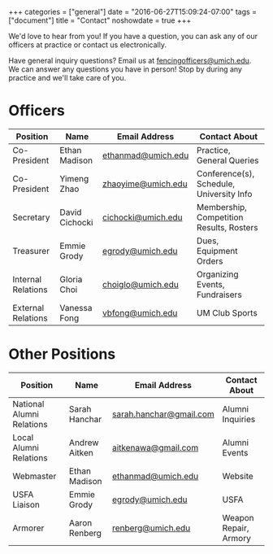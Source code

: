 +++
categories = ["general"]
date = "2016-06-27T15:09:24-07:00"
tags = ["document"]
title = "Contact"
noshowdate = true
+++

We'd love to hear from you! If you have a question, you can ask any of our officers at practice or contact us electronically.

<div class="container-fluid">
    <div class="row">

<div class="col-md-6">
<div class="alert alert-info" role="alert">
    Have general inquiry questions?
    Email us at <a href="mailto:fencingofficers@umich.edu" class="alert-link">fencingofficers@umich.edu</a>.
</div>
</div>

<div class="col-md-6">
<div class="alert alert-info" role="alert">
    We can answer any questions you have in person!
    Stop by during any practice and we'll take care of you.
</div>
</div>
</div>
</div>


# Officers
| Position           | Name                  | Email Address                                              | Contact About                            |
|--------------------|-----------------------|------------------------------------------------------------|------------------------------------------|
| Co-President       | Ethan Madison         | <a href="mailto:ethanmad@umich.edu">ethanmad@umich.edu</a> | Practice, General Queries                |
| Co-President       | Yimeng Zhao           | <a href="mailto:zhaoyime@umich.edu">zhaoyime@umich.edu</a> | Conference(s), Schedule, University Info |
| Secretary          | David Cichocki        | <a href="mailto:cichocki@umich.edu">cichocki@umich.edu</a> | Membership, Competition Results, Rosters |
| Treasurer          | Emmie Grody           | <a href="mailto:egrody@umich.edu">egrody@umich.edu</a>     | Dues, Equipment Orders                   |
| Internal Relations | Gloria Choi           | <a href="mailto:choiglo@umich.edu">choiglo@umich.edu</a>   | Organizing Events, Fundraisers           |
| External Relations | Vanessa Fong          | <a href="mailto:vbfong@umich.edu">vbfong@umich.edu</a>     | UM Club Sports                           |

# Other Positions
| Position                  | Name          | Email Address                                                        | Contact About              |
|---------------------------|---------------|----------------------------------------------------------------------|----------------------------|
| National Alumni Relations | Sarah Hanchar | <a href="mailto:sarah.hanchar@gmail.com">sarah.hanchar@gmail.com</a> | Alumni Inquiries           |
| Local Alumni Relations    | Andrew Aitken | <a href="mailto:aitkenawa@gmail.com">aitkenawa@gmail.com</a>         | Alumni Events              |
| Webmaster                 | Ethan Madison | <a href="mailto:ethanmad@umich.edu">ethanmad@umich.edu</a>           | Website                    |
| USFA Liaison              | Emmie Grody   | <a href="mailto:egrody@umich.edu">egrody@umich.edu</a>               | USFA                       |
| Armorer                   | Aaron Renberg | <a href="mailto:renberg@umich.edu">renberg@umich.edu</a>             | Weapon Repair, Armory      |
